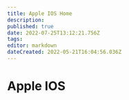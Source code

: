 ```yaml
---
title: Apple IOS Home
description: 
published: true
date: 2022-07-25T13:12:21.756Z
tags: 
editor: markdown
dateCreated: 2022-05-21T16:04:56.036Z
---
```

# Apple IOS